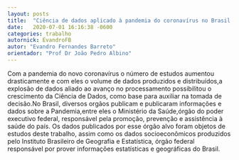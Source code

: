 ```yaml
---
layout: posts
title:  "Ciência de dados aplicado à pandemia do coronavírus no Brasil, uma análise socioeconômica"
date:   2020-07-01 16:16:38 -0600
categories: trabalho
autornick: EvandroFB
autor: "Evandro Fernandes Barreto"
orientador: "Prof Dr João Pedro Albino"
---
```

Com a pandemia do novo coronavírus o número de estudos aumentou drasticamente e com eles o volume de dados produzidos e distribuídos,a explosão de dados aliado ao avanço no processamento possibilitou o crescimento da Ciência de Dados, como base para auxiliar na tomada de decisão.No Brasil, diversos orgãos publicam e publicaram informações e dados sobre a Pandemia,entre eles o Ministério da Saúde,órgão do poder executivo federal, responsável pela promoção, prevenção e assistência à saúde do país. Os dados publicados por esse órgão alvo foram objetos de estudos deste trabalho, assim como os dados socioeconômicos produzidos pelo Instituto Brasileiro de Geografia e Estatística, órgão federal responsável por prover informações estatísticas e geográficas do Brasil.